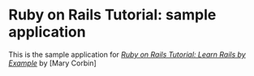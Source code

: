 # Ruby on Rails Tutorial: sample application
This is the sample application for
[*Ruby on Rails Tutorial: Learn Rails by Example*](http://railstutorial.org/)
by [Mary Corbin]
